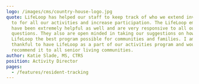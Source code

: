 ```yaml
---
logo: /images/cms/country-house-logo.jpg
quote: LifeLoop has helped our staff to keep track of who we extend invitations
  to for all our activities and increase participation. The LifeLoop employees
  have been extremely helpful as well and are very responsive to all our
  questions. They also are open minded in taking our suggestions on how to make
  LifeLoop the best program possible for communities and families. I am so
  thankful to have LifeLoop as a part of our activities program and would
  recommend it to all senior living communities.
author: Katie Slade, MS, CTRS
position: Activity Director
pages:
  - /features/resident-tracking
---
```

